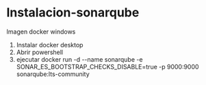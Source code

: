 # Instalacion-sonarqube

Imagen docker windows

1. Instalar docker desktop
2. Abrir powershell
3. ejecutar docker run -d --name sonarqube -e SONAR_ES_BOOTSTRAP_CHECKS_DISABLE=true -p 9000:9000 sonarqube:lts-community 
